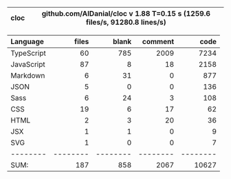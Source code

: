 | cloc | github.com/AlDanial/cloc v 1.88 T=0.15 s (1259.6 files/s, 91280.8 lines/s) |
| ---- | -------------------------------------------------------------------------- |


| Language   |    files |    blank |  comment |     code |
| :--------- | -------: | -------: | -------: | -------: |
| TypeScript |       60 |      785 |     2009 |     7234 |
| JavaScript |       87 |        8 |       18 |     2158 |
| Markdown   |        6 |       31 |        0 |      877 |
| JSON       |        5 |        0 |        0 |      136 |
| Sass       |        6 |       24 |        3 |      108 |
| CSS        |       19 |        6 |       17 |       62 |
| HTML       |        2 |        3 |       20 |       36 |
| JSX        |        1 |        1 |        0 |        9 |
| SVG        |        1 |        0 |        0 |        7 |
| --------   | -------- | -------- | -------- | -------- |
| SUM:       |      187 |      858 |     2067 |    10627 |
